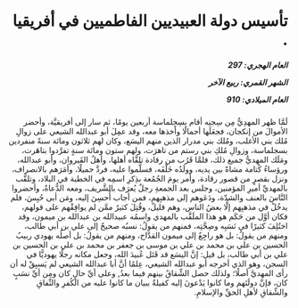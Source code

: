 <h1 dir="rtl">تأسيس دولة العبيديين الفاطميين في أفريقيا .</h1>

<h5 dir="rtl">العام الهجري:  297

الشهر القمري: ربيع الآخر

العام الميلادي: 910</h5>

<p dir="rtl">لَمَّا ظهر المهدِيُّ مِن سِجنِه أقام بسِجِلماسة أربعين يومًا، ثم سار إلى أفريقيَّة، وأحضر الأموالَ من إنكجان، فجعَلَها أحمالًا وأخذها معه، وقد عمِلَ أبو عبدالله الشيعي على زوالِ مُلك بني الأغلب، ومُلك بني مدرار الذين منهم اليسَع، وكان لهم ثلاثون ومائة سنةً منفردين بسجلماسة، وزوالِ مُلكِ بني رستم من تاهرَت، ولهم ستون ومائة سنةٍ تفرَّدوا بتاهَرت، ومَلَك المهديُّ جميع ذلك، فلمَّا قَرُب من رقادة تلقَّاه أهلها، وأهلُ القَيروان، وأبو عبدالله، ورؤساءُ كُتامة مشاةً بين يديه، وولَدُه خَلْفَه، فسلَّموا عليه، فردَّ جميلًا، وأمَرَهم بالانصراف، ونزل بقصرٍ من قصور رقادة، وأمر يومَ الجُمُعة بذِكرِ اسمِه في الخطبة في البلاد، وتلقَّب بالمهديِّ أميرِ المؤمنين، وجلس بعد الجمعةِ رجلٌ يُعرَف بالشَّريف، ومعه الدُّعاةُ، وأحضروا النَّاسَ بالعنف والشدّة، ودَعَوهم إلى مذهبِهم، فمن أجاب أُحسِنَ إليه، ومَن أبى حُبِسَ، فلم يدخُلْ في مذهبِهم إلَّا بعضُ الناس، وهم قليلٌ، وقُتِلَ كثيرٌ ممَّن لم يوافِقْهم على قولهم، فكان أوَّل من حَكَم هو هذا الملَقَّب بالمهدي واسمُه عبيدالله بن عبدالله بن ميمون، وقد اختُلِفَ كثيرًا في نَسَبِه وصِحَّتِه، فمنهم من يقولُ: نسبُه صحيحٌ إلى علي بن أبي طالب، ومنهم من يقولُ: بل هو راجِعٌ إلى ميمون القدَّاح، ومنهم من يقولُ: بل أصلُه يهودي ربيبُ الحسين بن علي بن محمد بن علي بن موسى بن جعفر بن محمد بن علي بن الحسين بن علي بن أبي طالب، بل قيل: إنَّ اليسَع قد قَتَل عُبيدَ الله، وجعل مكانه رجلًا يهوديًّا في السجن، وهو الذي أخرجه أبو عبدالله الشيعي، عِلمًا أنَّ أبا عبدالله الشيعي لم يَسبِقْ له أن رأى المهديَّ أصلًا؛ ولذلك حصل الشِّقاقُ بينهم فيما بعدُ, وعلى أيِّ حالٍ كان ومِن أيِّ نسَبٍ كان، فإنَّ دولَتَهم وما كانوا يَدْعونَ إليه كفيلةٌ ببيان ما كانوا عليه من الكُفرِ والنِّفاقِ والشِّقاقِ لأهلِ الحقِّ والإسلامِ.</p></br>
